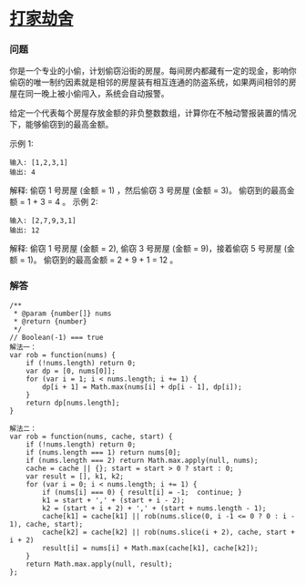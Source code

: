# [打家劫舍](https://leetcode-cn.com/problems/house-robber)

### 问题

你是一个专业的小偷，计划偷窃沿街的房屋。每间房内都藏有一定的现金，影响你偷窃的唯一制约因素就是相邻的房屋装有相互连通的防盗系统，如果两间相邻的房屋在同一晚上被小偷闯入，系统会自动报警。

给定一个代表每个房屋存放金额的非负整数数组，计算你在不触动警报装置的情况下，能够偷窃到的最高金额。

示例 1:

```
输入: [1,2,3,1]
输出: 4
```
解释: 偷窃 1 号房屋 (金额 = 1) ，然后偷窃 3 号房屋 (金额 = 3)。
     偷窃到的最高金额 = 1 + 3 = 4 。
示例 2:

```
输入: [2,7,9,3,1]
输出: 12
```
解释: 偷窃 1 号房屋 (金额 = 2), 偷窃 3 号房屋 (金额 = 9)，接着偷窃 5 号房屋 (金额 = 1)。
     偷窃到的最高金额 = 2 + 9 + 1 = 12 。


### 解答

```
/**
 * @param {number[]} nums
 * @return {number}
 */
// Boolean(-1) === true
解法一：
var rob = function(nums) {
    if (!nums.length) return 0;
    var dp = [0, nums[0]];
    for (var i = 1; i < nums.length; i += 1) {
        dp[i + 1] = Math.max(nums[i] + dp[i - 1], dp[i]);
    }
    return dp[nums.length];
}

解法二：
var rob = function(nums, cache, start) {
    if (!nums.length) return 0;
    if (nums.length === 1) return nums[0];
    if (nums.length === 2) return Math.max.apply(null, nums);
    cache = cache || {}; start = start > 0 ? start : 0;
    var result = [], k1, k2;
    for (var i = 0; i < nums.length; i += 1) {
        if (nums[i] === 0) { result[i] = -1;  continue; }
        k1 = start + ',' + (start + i - 2);
        k2 = (start + i + 2) + ',' + (start + nums.length - 1);
        cache[k1] = cache[k1] || rob(nums.slice(0, i -1 <= 0 ? 0 : i - 1), cache, start);
        cache[k2] = cache[k2] || rob(nums.slice(i + 2), cache, start + i + 2)
        result[i] = nums[i] + Math.max(cache[k1], cache[k2]);
    }
    return Math.max.apply(null, result);
};
```